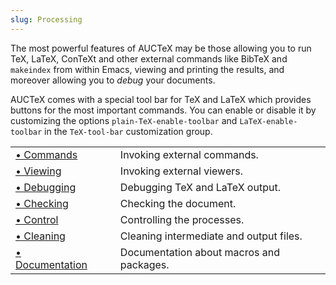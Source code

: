 ```yaml
---
slug: Processing
---
```


The most powerful features of AUCTeX may be those allowing you to run TeX, LaTeX, ConTeXt and other external commands like BibTeX and `makeindex` from within Emacs, viewing and printing the results, and moreover allowing you to *debug* your documents.

AUCTeX comes with a special tool bar for TeX and LaTeX which provides buttons for the most important commands. You can enable or disable it by customizing the options `plain-TeX-enable-toolbar` and `LaTeX-enable-toolbar` in the `TeX-tool-bar` customization group.

|                                               |    |                                          |
| :-------------------------------------------- | -- | :--------------------------------------- |
| [• Commands](/docs/auctex/Commands)           |    | Invoking external commands.              |
| [• Viewing](/docs/auctex/Viewing)             |    | Invoking external viewers.               |
| [• Debugging](/docs/auctex/Debugging)         |    | Debugging TeX and LaTeX output.          |
| [• Checking](/docs/auctex/Checking)           |    | Checking the document.                   |
| [• Control](/docs/auctex/Control)             |    | Controlling the processes.               |
| [• Cleaning](/docs/auctex/Cleaning)           |    | Cleaning intermediate and output files.  |
| [• Documentation](/docs/auctex/Documentation) |    | Documentation about macros and packages. |
